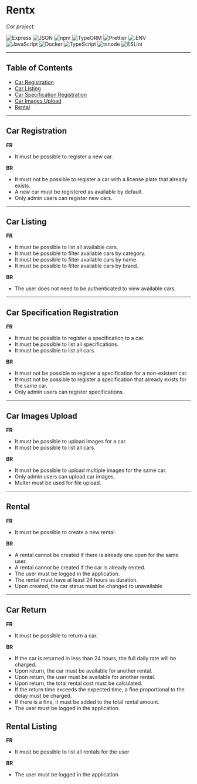 <div id="top">

# Rentx

<em>Car project:</em>

<img src="https://img.shields.io/badge/Express-000000.svg?style=flat-square&logo=Express&logoColor=white" alt="Express">
<img src="https://img.shields.io/badge/JSON-000000.svg?style=flat-square&logo=JSON&logoColor=white" alt="JSON">
<img src="https://img.shields.io/badge/npm-CB3837.svg?style=flat-square&logo=npm&logoColor=white" alt="npm">
<img src="https://img.shields.io/badge/TypeORM-FE0803.svg?style=flat-square&logo=TypeORM&logoColor=white" alt="TypeORM">
<img src="https://img.shields.io/badge/Prettier-F7B93E.svg?style=flat-square&logo=Prettier&logoColor=black" alt="Prettier">
<img src="https://img.shields.io/badge/.ENV-ECD53F.svg?style=flat-square&logo=dotenv&logoColor=black" alt=".ENV">
<br>
<img src="https://img.shields.io/badge/JavaScript-F7DF1E.svg?style=flat-square&logo=JavaScript&logoColor=black" alt="JavaScript">
<img src="https://img.shields.io/badge/Docker-2496ED.svg?style=flat-square&logo=Docker&logoColor=white" alt="Docker">
<img src="https://img.shields.io/badge/TypeScript-3178C6.svg?style=flat-square&logo=TypeScript&logoColor=white" alt="TypeScript">
<img src="https://img.shields.io/badge/tsnode-3178C6.svg?style=flat-square&logo=ts-node&logoColor=white" alt="tsnode">
<img src="https://img.shields.io/badge/ESLint-4B32C3.svg?style=flat-square&logo=ESLint&logoColor=white" alt="ESLint">

<br clear="left"/>

---

## Table of Contents

- [Car Registration](#car-registration)
- [Car Listing](#car-listing)
- [Car Specification Registration](#car-specification-registration)
- [Car Images Upload](#car-images-upload)
- [Rental](#rental)

---

## Car Registration

**FR**  
- It must be possible to register a new car.

**BR**  
- It must not be possible to register a car with a license plate that already exists.  
- A new car must be registered as available by default.  
- Only admin users can register new cars.

---

## Car Listing

**FR**  
- It must be possible to list all available cars.  
- It must be possible to filter available cars by category.  
- It must be possible to filter available cars by name.  
- It must be possible to filter available cars by brand.

**BR**  
- The user does not need to be authenticated to view available cars.

---

## Car Specification Registration

**FR**  
- It must be possible to register a specification to a car.  
- It must be possible to list all specifications.  
- It must be possible to list all cars.

**BR**  
- It must not be possible to register a specification for a non-existent car.  
- It must not be possible to register a specification that already exists for the same car.  
- Only admin users can register specifications.

---

## Car Images Upload

**FR**  
- It must be possible to upload images for a car.  
- It must be possible to list all cars.

**BR**  
- It must be possible to upload multiple images for the same car.  
- Only admin users can upload car images.
- Multer must be used for file upload.

---

## Rental

**FR**  
- It must be possible to create a new rental.

**BR**  
- A rental cannot be created if there is already one open for the same user.  
- A rental cannot be created if the car is already rented.  
- The user must be logged in the application.
- The rental must have at least 24 hours as duration.
- Upon created, the car status must be changed to unavailable

---

## Car Return

**FR**  
- It must be possible to return a car.

**BR**  
- If the car is returned in less than 24 hours, the full daily rate will be charged.  
- Upon return, the car must be available for another rental.  
- Upon return, the user must be available for another rental.  
- Upon return, the total rental cost must be calculated.  
- If the return time exceeds the expected time, a fine proportional to the delay must be charged.  
- If there is a fine, it must be added to the total rental amount.
- The user must be logged in the application.

## Rental Listing

**FR**
- It must be possible to list all rentals for the user

**BR**
- The user must be logged in the application
